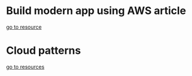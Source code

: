 # Build modern app using AWS article
[go to resource](https://aws.amazon.com/getting-started/hands-on/build-modern-app-fargate-lambda-dynamodb-python/)

# Cloud patterns
[go to resources](https://patterns.arcitura.com/)
